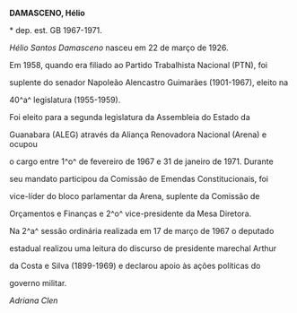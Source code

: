**DAMASCENO, Hélio**



\* dep. est. GB 1967-1971.



*Hélio Santos Damasceno* nasceu em 22 de março de 1926.



Em 1958, quando era filiado ao Partido Trabalhista Nacional (PTN), foi

suplente do senador Napoleão Alencastro Guimarães (1901-1967), eleito na

40^a^ legislatura (1955-1959).



Foi eleito para a segunda legislatura da Assembleia do Estado da

Guanabara (ALEG) através da Aliança Renovadora Nacional (Arena) e ocupou

o cargo entre 1^o^ de fevereiro de 1967 e 31 de janeiro de 1971. Durante

seu mandato participou da Comissão de Emendas Constitucionais, foi

vice-líder do bloco parlamentar da Arena, suplente da Comissão de

Orçamentos e Finanças e 2^o^ vice-presidente da Mesa Diretora.



Na 2^a^ sessão ordinária realizada em 17 de março de 1967 o deputado

estadual realizou uma leitura do discurso de presidente marechal Arthur

da Costa e Silva (1899-1969) e declarou apoio às ações políticas do

governo militar.



*Adriana Clen*



